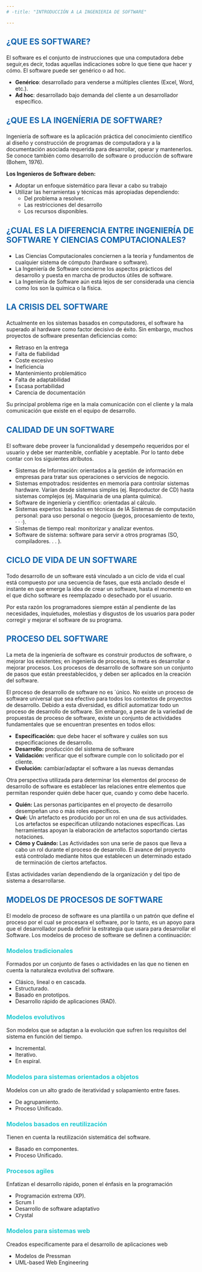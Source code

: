 ```yaml
---
# -title: "INTRODUCCIÓN A LA INGENIERIA DE SOFTWARE"

---
```

<body>
    <h2> <p style="color:#0f64ad;">¿QUE ES SOFTWARE? </p> </h2>
</body>

El software es el conjunto de instrucciones que una computadora debe seguir,es decir, todas aquellas indicaciones sobre lo que tiene que hacer y cómo.
El software puede ser genérico o ad hoc.
-	**Genérico**: desarrollado para venderse a múltiples clientes (Excel, Word, etc.).
-	**Ad hoc**: desarrollado bajo demanda del cliente a un desarrollador específico.

<body>
    <h2> <p style="color:#0f64ad;">¿QUE ES LA INGENÍERIA DE SOFTWARE? </p> </h2>
</body>

Ingeniería de software es la aplicación práctica del conocimiento científico al diseño y construcción de programas de computadora y a la documentación asociada requerida                                   para desarrollar, operar y mantenerlos. Se conoce también como desarrollo de software o producción de software (Bohem, 1976).

**Los Ingenieros de Software deben:**

-	Adoptar un enfoque sistemático para llevar a cabo su trabajo
-	Utilizar las herramientas y técnicas más apropiadas dependiendo:
    - Del problema a resolver. 
    - Las restricciones del desarrollo 
    - Los recursos disponibles.
    
<body>
    <h2> <p style="color:#0f64ad;">¿CUAL ES LA DIFERENCIA ENTRE INGENIERÍA DE SOFTWARE Y CIENCIAS COMPUTACIONALES? </p> </h2>
</body>

-	Las Ciencias Computacionales conciernen a la teoría y fundamentos de cualquier sistema de cómputo (hardware o software). 
-	La Ingeniería de Software concierne los aspectos prácticos del desarrollo y puesta en marcha de productos útiles de software. 
-	La Ingeniería de Software aún está lejos de ser considerada una ciencia como los son la química o la física.

<body>
    <h2> <p style="color:#0f64ad;">LA CRISIS DEL SOFTWARE </p> </h2>
</body>

Actualmente en los sistemas basados en computadores, el software ha superado al hardware como factor decisivo de éxito. Sin embargo, muchos proyectos de software presentan deficiencias como:

- Retraso en la entrega
- Falta de fiabilidad 
- Coste excesivo 
- Ineficiencia
- Mantenimiento problemático 
- Falta de adaptabilidad
- Escasa portabilidad
- Carencia de documentación

Su principal problema rige en la mala comunicación con el cliente y la mala comunicación que existe en el equipo de desarrollo.

<body>
    <h2> <p style="color:#0f64ad;">CALIDAD DE UN SOFTWARE </p> </h2>
</body>

El software debe proveer la funcionalidad y desempeño requeridos por el usuario y debe ser mantenible, confiable y aceptable. Por lo tanto debe contar con los siguientes atributos.
-	Sistemas de Información: orientados a la gestión de información en empresas para tratar sus operaciones o servicios de negocio. 
-	Sistemas empotrados: residentes en memoria para controlar sistemas hardware. Varían desde sistemas simples (ej. Reproductor de CD) hasta sistemas complejos (ej. Maquinaria de una planta química).
-	Software de ingeniería y científico: orientadas al cálculo.
-	Sistemas expertos: basados en técnicas de IA Sistemas de computación personal: para uso personal o negocio (juegos, procesamiento de texto, · · ·). 
-	Sistemas de tiempo real: monitorizar y analizar eventos.
-	Software de sistema: software para servir a otros programas (SO, compiladores. . . ).

<body>
    <h2> <p style="color:#0f64ad;">CICLO DE VIDA DE UN SOFTWARE </p> </h2>
</body>

Todo desarrollo de un software está vinculado a un ciclo de vida el cual está compuesto por una secuencia de fases, que está anclado desde el instante en que emerge la idea de crear un software, hasta el momento en el que dicho software es reemplazado o desechado por el usuario.

Por esta razón los programadores siempre están al pendiente de las necesidades, inquietudes, molestias y disgustos de los usuarios para poder corregir y mejorar el software de su programa.

<body>
    <h2> <p style="color:#0f64ad;">PROCESO DEL SOFTWARE </p> </h2>
</body>

La meta de la ingeniería de software es construir productos de software, o mejorar los existentes; en ingeniería de procesos, la meta es desarrollar o mejorar procesos. Los procesos de desarrollo de software son un conjunto de pasos que están preestablecidos, y deben ser aplicados en la creación del software.

El proceso de desarrollo de software no es ´único. No existe un proceso de software universal que sea efectivo para todos los contextos de proyectos de desarrollo. Debido a esta diversidad, es difícil automatizar todo un proceso de desarrollo de software. Sin embargo, a pesar de la variedad de propuestas de proceso de software, existe un conjunto de actividades fundamentales que se encuentran presentes en todos ellos:

- **Especificación:** que debe hacer el software y cuáles son sus especificaciones de desarrollo.
- **Desarrollo:** producción del sistema de software 
- **Validación:** verificar que el software cumple con lo solicitado por el cliente. 
- **Evolución:** cambiar/adaptar el software a las nuevas demandas 

Otra perspectiva utilizada para determinar los elementos del proceso de desarrollo de software es establecer las relaciones entre elementos que permitan responder quién debe hacer que, cuando y como debe hacerlo.

- **Quién:** Las personas participantes en el proyecto de desarrollo desempeñan uno o más roles específicos.
- **Qué:** Un artefacto es producido por un rol en una de sus actividades. Los artefactos se especifican utilizando notaciones específicas. Las herramientas apoyan la elaboración de artefactos soportando ciertas notaciones.
- **Cómo y Cuándo:** Las Actividades son una serie de pasos que lleva a cabo un rol durante el proceso de desarrollo. El avance del proyecto está controlado mediante hitos que establecen un determinado estado de terminación de ciertos artefactos.

Estas actividades varían dependiendo de la organización y del tipo de sistema a desarrollarse. 

<body>
<h2> <p style="color:#0f64ad;">MODELOS DE PROCESOS DE SOFTWARE  </p> </h2>
</body>

El modelo de proceso de software es una plantilla o un patrón que define el proceso por el cual se procesara el software, por lo tanto, es un apoyo para que el desarrollador pueda definir la estrategia que usara para desarrollar el Software. Los modelos de proceso de software se definen a continuación:

<body>
    <h3> <p style="color:#1fc9d0;">Modelos tradicionales  </p> </h3>
</body>

Formados por un conjunto de fases o actividades en las que no tienen en cuenta la naturaleza evolutiva del software. 

- Clásico, lineal o en cascada.
- Estructurado. 
- Basado en prototipos.
- Desarrollo rápido de aplicaciones (RAD).

<body>
    <h3> <p style="color:#1fc9d0;">Modelos evolutivos </p> </h3>
</body>

Son modelos que se adaptan a la evolución que sufren los requisitos del sistema en función del tiempo.

- Incremental. 
- Iterativo.
- En espiral.

<body>
    <h3> <p style="color:#1fc9d0;">Modelos para sistemas orientados a objetos </p> </h3>
</body>

Modelos con un alto grado de iteratividad y solapamiento entre fases.

- De agrupamiento.
- Proceso Unificado.

<body>
    <h3> <p style="color:#1fc9d0;">Modelos basados en reutilización </p> </h3>
</body>

Tienen en cuenta la reutilización sistemática del software.

- Basado en componentes. 
- Proceso Unificado.

<body>
    <h3> <p style="color:#1fc9d0;">Procesos agiles </p> </h3>
</body>

Enfatizan el desarrollo rápido, ponen el énfasis en la programación

- Programación extrema (XP).
- Scrum I
- Desarrollo de software adaptativo
- Crystal

<body>
    <h3> <p style="color:#1fc9d0;">Modelos para sistemas web  </p> </h3>
</body>

Creados específicamente para el desarrollo de aplicaciones web

- Modelos de Pressman 
- UML-based Web Engineering
